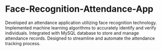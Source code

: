 # Face-Recognition-Attendance-App
Developed an attendance application utilizing face recognition technology. 
Implemented machine learning algorithms to accurately identify and verify individuals. 
Integrated with MySQL database to store and manage attendance records.
Designed to streamline and automate the attendance tracking process.
